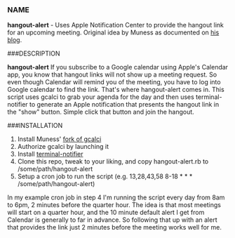 ### NAME

**hangout-alert** - Uses Apple Notification Center to provide the hangout link for an upcoming meeting. Original
idea by Muness as documented on [his blog](http://muness.blogspot.com/2013/06/life-hack-gcal-im-reminders.html).

###DESCRIPTION

**hangout-alert** If you subscribe to a Google calendar using Apple's Calendar app, you know that hangout links will
not show up a meeting request. So even though Calendar will remind you of the meeting, you have to log into Google
calendar to find the link. That's where hangout-alert comes in. This script uses gcalci to grab your agenda for the
day and then uses terminal-notifier to generate an Apple notification that presents the hangout link in the "show"
button. Simple click that button and join the hangout.

###INSTALLATION

1. Install Muness' [fork of gcalci](https://github.com/muness/gcalcli)
2. Authorize gcalci by launching it
3. Install [terminal-notifier](https://github.com/alloy/terminal-notifier)
4. Clone this repo, tweak to your liking, and copy hangout-alert.rb to /some/path/hangout-alert
5. Setup a cron job to run the script (e.g. 13,28,43,58  8-18  *  *  *  /some/path/hangout-alert)

In my example cron job in step 4 I'm running the script every day from 8am to 6pm, 2 minutes before the quarter hour.
The idea is that most meetings will start on a quarter hour, and the 10 minute default alert I get from Calendar is
generally to far in advance. So following that up with an alert that provides the link just 2 minutes before the
meeting works well for me.
